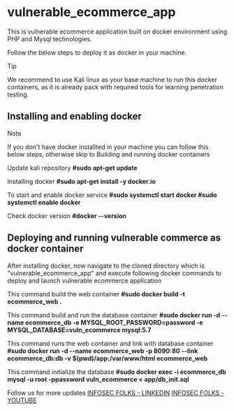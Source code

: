 # vulnerable_ecommerce_app
This is vulnerable ecommerce application built on docker environment using PHP and Mysql technologies.

Follow the below steps to deploy it as docker in your machine.

> [!TIP]
> We recommend to use Kali linux as your base machine to run this docker containers, as it is already pack with required tools for learning penetration testing. 

## Installing and enabling docker

> [!NOTE]
> If you don't have docker installted in your machine you can follow this below steps, otherwise skip to Building and running docker containers

Update kali repository 
**#sudo apt-get update**

Installing docker 
**#sudo apt-get install -y docker.io**

To start and enable docker service
**#sudo systemctl start docker
#sudo systemctl enable docker**

Check docker version
**#docker --version**

## Deploying and running vulnerable commerce as docker container

After installing docker, now navigate to the cloned directory which is "vulnerable_ecommerce_app" and execute following docker commands 
to deploy and launch vulnerable ecommerce application

This command build the web container 
**#sudo docker build -t ecommerce_web .**

This command build and run the database container
**#sudo docker run -d --name ecommerce_db -e MYSQL_ROOT_PASSWORD=password -e MYSQL_DATABASE=vuln_ecommerce mysql:5.7**

This command runs the web container and link with database container
**#sudo docker run -d --name ecommerce_web -p 8090:80 --link ecommerce_db:db -v $(pwd)/app:/var/www/html ecommerce_web**

This command initialize the database
**#sudo docker exec -i ecommerce_db mysql -u root -ppassword vuln_ecommerce < app/db_init.sql**

Follow us for more updates 
[INFOSEC FOLKS - LINKEDIN](https://www.linkedin.com/company/infosecfolks-global/)
[INFOSEC FOLKS - YOUTUBE](https://www.youtube.com/@infosecfolks-global/)
